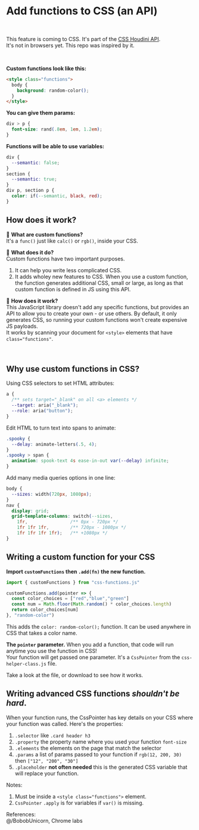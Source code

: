 # Add functions to CSS (an API)  
  
<br>  
  
This feature is coming to CSS.  It's part of the [CSS Houdini API](https://developer.mozilla.org/en-US/docs/Web/Houdini).  
It's not in browsers yet. This repo was inspired by it.
  
<br>  
  
**Custom functions look like this:**
```html
<style class="functions">
  body {
    background: random-color();
  }
</style>
```
  
**You can give them params:**
```css
div > p {
  font-size: rand(.8em, 1em, 1.2em);
}
```
  
**Functions will be able to use variables:**
```css
div {
  --semantic: false;
}
section {
  --semantic: true;
}
div p, section p {
  color: if(--semantic, black, red);
}
```
  
## How does it work?
🌌 **What are custom functions?**  
It's a `func()` just like `calc()` or `rgb()`, inside your CSS.  
    

🌄 **What does it do?**  
Custom functions have two important purposes.
1. It can help you write less complicated CSS.
2. It adds wholey new features to CSS.
When you use a custom function, the function generates additional 
CSS, small or large, as long as that custom function is defined in 
JS using this API. 
  
🌆 **How does it work?**  
This JavaScript library doesn't add any specific functions, but provides an API 
to allow you to create your own - or use others. By default, it only generates 
CSS, so running your custom functions won't create expensive JS payloads.  
It works by scanning your document for `<style>` elements that have `class="functions"`.
  
<br>  
  

## Why use custom functions in CSS?
  
Using CSS selectors to set HTML attributes:
```css
a {
  /** sets target="_blank" on all <a> elements */
  --target: aria("_blank");
  --role: aria("button");
}
```
  
Edit HTML to turn text into spans to animate:
```css
.spooky {
  --delay: animate-letters(.5, 4);
}
.spooky > span {
  animation: spook-text 4s ease-in-out var(--delay) infinite;
}
```
  
Add many media queries options in one line:
```css
body {
  --sizes: width(720px, 1080px);
}
nav {
  display: grid;
  grid-template-columns: switch(--sizes, 
    1fr,                /** 0px - 720px */
    1fr 1fr 1fr,        /** 720px - 1080px */
    1fr 1fr 1fr 1fr);   /** +1080px */
}
```
  
## Writing a custom function for your CSS
**Import `customFunctions` then `.add(fn)` the new function.**
```js
import { customFunctions } from "css-functions.js"

customFunctions.add(pointer => {
  const color_choices = ["red","blue","green"]
  const num = Math.floor(Math.random() * color_choices.length)
  return color_choices[num]
}, "random-color")
```
This adds the `color: random-color();` function. It can be used 
anywhere in CSS that takes a color name.
  
**The `pointer` parameter.**
When you add a function, that code will run anytime you use the function in CSS!  
Your function will get passed one parameter. It's a `CssPointer` from the `css-helper-class.js` 
file.  
  
Take a look at the file, or download to see how it works.
  
## Writing advanced CSS functions *shouldn't be hard*.
When your function runs, the CssPointer has key details on your CSS where your function was called. 
Here's the properties:  
1. `.selector` like `.card header h3`
2. `.property` the property name where you used your function `font-size`
3. `.elements` the elements on the page that match the selector
4. `.params` a list of params passed to your function if `rgb(12, 200, 30)` then `["12", "200", "30"]`
5. `.placeholder` **not often needed** this is the generated CSS variable that will replace your function.
  
Notes: 
1. Must be inside a `<style class="functions">` element.
2. `CssPointer` `.apply` is for variables if `var()` is missing.
  
References:  
@/BobobUnicorn, Chrome labs  

